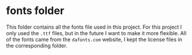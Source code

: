 # fonts folder
This folder contains all the fonts file used in this project. For this project
I only used the `.ttf` files, but in the future I want to make it more
flexible. All of the fonts came from the `dafonts.com` website, I kept the 
license files in the corresponding folder.